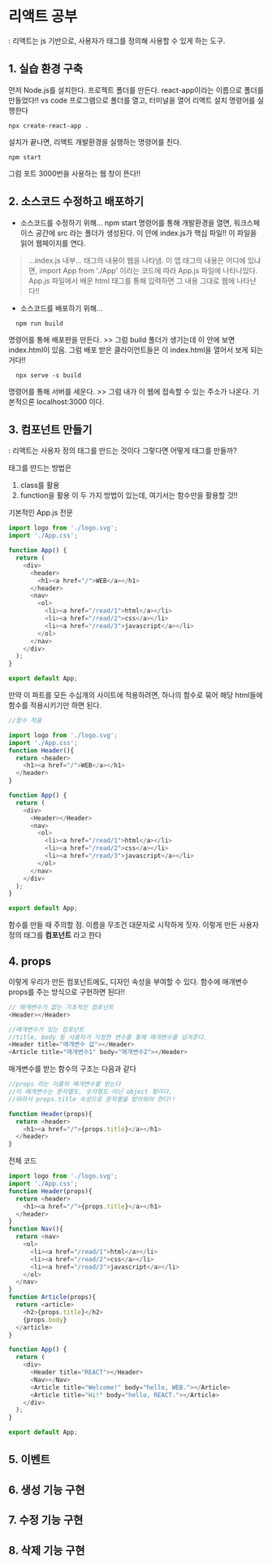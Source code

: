 # 리액트 공부
: 리액트는 js 기반으로, 사용자가 태그를 정의해 사용할 수 있게 하는 도구. 

## 1. 실습 환경 구축
먼저 Node.js를 설치한다.
프로젝트 폴더를 만든다. react-app이라는 이름으로 폴더를 만들었다!!
vs code 프로그램으로 폴더를 열고, 터미널을 열어 리액트 설치 명령어를 실행한다
```
npx create-react-app .
```
설치가 끝나면, 리액트 개발환경을 실행하는 명령어를 친다.
```
npm start
```
그럼 포트 3000번을 사용하는 웹 창이 뜬다!!

## 2. 소스코드 수정하고 배포하기
* 소스코드를 수정하기 위해...
npm start 명령어를 통해 개발환경을 열면,
워크스페이스 공간에 src 라는 폴더가 생성된다. 이 안에 index.js가 핵심 파일!! 이 파일을 읽어 웹페이지를 연다. 

> ...index.js 내부...
<App> 태그의 내용이 웹을 나타냄. 
이 앱 태그의 내용은 어디에 있냐면, import App from './App' 이라는 코드에 따라 App.js 파일에 나타나있다. 
App.js 파일에서 배운 html 태그를 통해 입력하면 그 내용 그대로 웹에 나타난다!!


* 소스코드를 배포하기 위해...
```
  npm run build
```
명령어를 통해 배포판을 만든다. >> 그럼 build 폴더가 생기는데 이 안에 보면 index.html이 있음. 그럼 배포 받은 클라이언트들은 이 index.html을 열어서 보게 되는 거다!!
```
  npx serve -s build
```
명령어를 통해 서버를 세운다. >> 그럼 내가 이 웹에 접속할 수 있는 주소가 나온다. 기본적으론 localhost:3000 이다. 


## 3. 컴포넌트 만들기
: 리액트는 사용자 정의 태그를 만드는 것이다
그렇다면 어떻게 태그를 만들까?

태그를 만드는 방법은
1. class를 활용
2. function을 활용
이 두 가지 방법이 있는데, 여기서는 함수만을 활용할 것!!

기본적인 App.js 전문
```App.js
import logo from './logo.svg';
import './App.css';

function App() {
  return (
    <div>
      <header>
        <h1><a href="/">WEB</a></h1>
      </header>
      <nav>
        <ol>
          <li><a href="/read/1">html</a></li>
          <li><a href="/read/2">css</a></li>
          <li><a href="/read/3">javascript</a></li>          
        </ol>
      </nav>
    </div>
  );
}

export default App;
```

만약 이 파트를 모든 수십개의 사이트에 적용하려면, 하나의 함수로 묶어 해당 html들에 함수를 적용시키기만 하면 된다.

```App.js
//함수 적용

import logo from './logo.svg';
import './App.css';
function Header(){
  return <header>
    <h1><a href="/">WEB</a></h1>
  </header>
}

function App() {
  return (
    <div>
      <Header></Header>
      <nav>
        <ol>
          <li><a href="/read/1">html</a></li>
          <li><a href="/read/2">css</a></li>
          <li><a href="/read/3">javascript</a></li>          
        </ol>
      </nav>
    </div>
  );
}

export default App;
```

함수를 만들 때 주의할 점. 이름을 무조건 대문자로 시작하게 짓자. 
이렇게 만든 사용자 정의 태그를 <b>컴포넌트</b> 라고 한다
  
  
## 4. props

이렇게 우리가 만든 컴포넌트에도, 디자인 속성을 부여할 수 있다. 함수에 매개변수 props를 주는 방식으로 구현하면 된다!!
```App.js
// 매개변수가 없는 기초적인 컴포넌트
<Header></Header>

//매개변수가 있는 컴포넌트
//title, body 등 사용자가 지정한 변수를 통해 매개변수를 넘겨준다.
<Header title="매개변수 값"></Header>
<Article title="매개변수1" body="매개변수2"></Header>
```

매개변수를 받는 함수의 구조는 다음과 같다
```App.js
//props 라는 이름의 매개변수를 받는다
//이 매개변수는 문자열도, 숫자형도 아닌 object 형이다.
//따라서 props.title 속성으로 문자열을 받아와야 한다!!

function Header(props){
  return <header>
    <h1><a href="/">{props.title}</a></h1>
  </header>
}
```

전체 코드
```App.js
import logo from './logo.svg';
import './App.css';
function Header(props){
  return <header>
    <h1><a href="/">{props.title}</a></h1>
  </header>
}
function Nav(){
  return <nav>
    <ol>
      <li><a href="/read/1">html</a></li>
      <li><a href="/read/2">css</a></li>
      <li><a href="/read/3">javascript</a></li>          
    </ol>
  </nav>
}
function Article(props){
  return <article>
    <h2>{props.title}</h2>
    {props.body}
  </article>
}

function App() {
  return (
    <div>
      <Header title="REACT"></Header>
      <Nav></Nav>
      <Article title="Welcome!" body="hello, WEB."></Article>
      <Article title="Hi!" body="hello, REACT."></Article>
    </div>
  );
}

export default App;
```

  
## 5. 이벤트

## 6. 생성 기능 구현

## 7. 수정 기능 구현

## 8. 삭제 기능 구현
